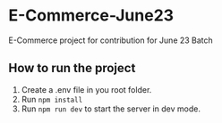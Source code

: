 # E-Commerce-June23
E-Commerce project for contribution for June 23 Batch

## How to run the project
1. Create a .env file in you root folder.
2. Run `npm install`
3. Run `npm run dev` to start the server in dev mode.
